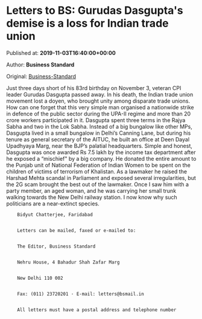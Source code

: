 
# Letters to BS: Gurudas Dasgupta's demise is a loss for Indian trade union

Published at: **2019-11-03T16:40:00+00:00**

Author: **Business Standard**

Original: [Business-Standard](https://www.business-standard.com/article/opinion/letters-to-bs-gurudas-dasgupta-s-demise-is-a-loss-for-indian-trade-union-119110300827_1.html)

Just three days short of his 83rd birthday on November 3, veteran CPI leader Gurudas Dasgupta passed away. In his death, the Indian trade union movement lost a doyen, who brought unity among disparate trade unions. How can one forget that this very simple man organised a nationwide strike in defence of the public sector during the UPA-II regime and more than 20 crore workers participated in it. Dasgupta spent three terms in the Rajya Sabha and two in the Lok Sabha. Instead of a big bungalow like other MPs, Dasgupta lived in a small bungalow in Delhi’s Canning Lane, but during his tenure as general secretary of the AITUC, he built an office at Deen Dayal Upadhyaya Marg, near the BJP’s palatial headquarters.
Simple and honest, Dasgupta was once awarded Rs 7.5 lakh by the income tax department after he exposed a “mischief" by a big company. He donated the entire amount to the Punjab unit of National Federation of Indian Women to be spent on the children of victims of terrorism of Khalistan. As a lawmaker he raised the Harshad Mehta scandal in Parliament and exposed several irregularities, but the 2G scam brought the best out of the lawmaker. Once I saw him with a party member, an aged woman, and he was carrying her small trunk walking towards the New Delhi railway station. I now know why such politicians are a near-extinct species.

        Bidyut Chatterjee, Faridabad
      

        Letters can be mailed, faxed or e-mailed to:
      

        The Editor, Business Standard
      

        Nehru House, 4 Bahadur Shah Zafar Marg
      

        New Delhi 110 002
      

        Fax: (011) 23720201 · E-mail: letters@bsmail.in
      

        All letters must have a postal address and telephone number
      

